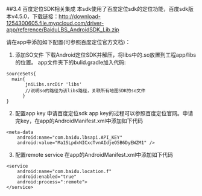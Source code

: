 ##3.4 百度定位SDK相关集成
本sdk使用了百度定位sdk的定位功能，百度sdk版本v4.5.0，下载链接：http://download-1254300605.file.myqcloud.com/driver-app/reference/BaiduLBS_AndroidSDK_Lib.zip 

请在app中添加如下配置(可参照百度定位官方文档)：
1. 添加SO文件
下载Android定位SDK并解压，将libs中的.so放置到工程app/libs的位置。
app文件夹下的bulid.gradle加入代码:
```
sourceSets{
  main{
       jniLibs.srcDir 'libs'  
       //说明so的路径为该libs路径，关联所有地图SDK的so文件
      }
}
```
2. 配置app key
申请百度定位sdk app key的过程可以参照百度定位官网。申请完key，在app的AndroidManifest.xml中添加如下代码
```
<meta-data
    android:name="com.baidu.lbsapi.API_KEY"
    android:value="Ma1SLpdxNICxcTvnAIdjeO5B6DyEWZM1" />
```
3. 配置remote service
在app的AndroidManifest.xml中添加如下代码
```
<service
    android:name="com.baidu.location.f"
    android:enabled="true"
    android:process=":remote">
</service>
```